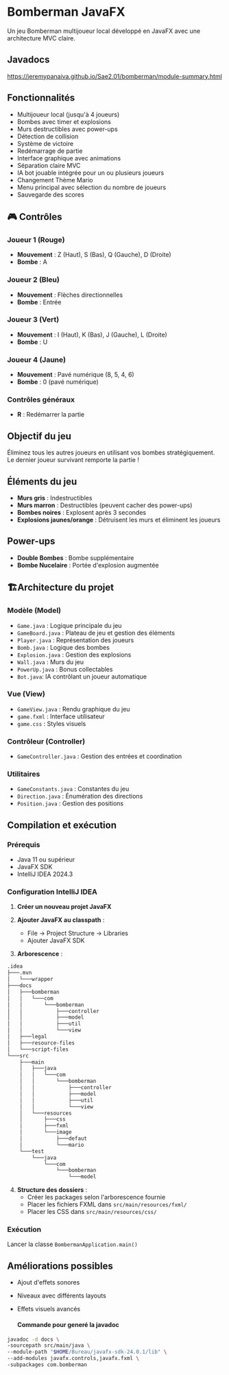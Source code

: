 # Bomberman JavaFX

Un jeu Bomberman multijoueur local développé en JavaFX avec une architecture MVC claire.

## Javadocs

https://jeremypanaiva.github.io/Sae2.01/bomberman/module-summary.html

## Fonctionnalités

- Multijoueur local (jusqu'à 4 joueurs)
- Bombes avec timer et explosions
- Murs destructibles avec power-ups
- Détection de collision
- Système de victoire
- Redémarrage de partie
- Interface graphique avec animations
- Séparation claire MVC
- IA bot jouable intégrée pour un ou plusieurs joueurs
- Changement Thème Mario
- Menu principal avec sélection du nombre de joueurs
- Sauvegarde des scores


## 🎮 Contrôles

### Joueur 1 (Rouge)
- **Mouvement** : Z (Haut), S (Bas), Q (Gauche), D (Droite)
- **Bombe** : A

### Joueur 2 (Bleu)
- **Mouvement** : Flèches directionnelles
- **Bombe** : Entrée

### Joueur 3 (Vert)
- **Mouvement** : I (Haut), K (Bas), J (Gauche), L (Droite)
- **Bombe** : U

### Joueur 4 (Jaune)
- **Mouvement** : Pavé numérique (8, 5, 4, 6)
- **Bombe** : 0 (pavé numérique)

### Contrôles généraux
- **R** : Redémarrer la partie

## Objectif du jeu

Éliminez tous les autres joueurs en utilisant vos bombes stratégiquement. Le dernier joueur survivant remporte la partie !

## Éléments du jeu

- **Murs gris** : Indestructibles
- **Murs marron** : Destructibles (peuvent cacher des power-ups)
- **Bombes noires** : Explosent après 3 secondes
- **Explosions jaunes/orange** : Détruisent les murs et éliminent les joueurs

## Power-ups

- **Double Bombes** : Bombe supplémentaire
- **Bombe Nucelaire** : Portée d'explosion augmentée


## 🏗Architecture du projet

### Modèle (Model)
- `Game.java` : Logique principale du jeu
- `GameBoard.java` : Plateau de jeu et gestion des éléments
- `Player.java` : Représentation des joueurs
- `Bomb.java` : Logique des bombes
- `Explosion.java` : Gestion des explosions
- `Wall.java` : Murs du jeu
- `PowerUp.java` : Bonus collectables
- `Bot.java`: IA contrôlant un joueur automatique

### Vue (View)
- `GameView.java` : Rendu graphique du jeu
- `game.fxml` : Interface utilisateur
- `game.css` : Styles visuels

### Contrôleur (Controller)
- `GameController.java` : Gestion des entrées et coordination

### Utilitaires
- `GameConstants.java` : Constantes du jeu
- `Direction.java` : Énumération des directions
- `Position.java` : Gestion des positions

## Compilation et exécution

### Prérequis
- Java 11 ou supérieur
- JavaFX SDK
- IntelliJ IDEA 2024.3

### Configuration IntelliJ IDEA

1. **Créer un nouveau projet JavaFX**
2. **Ajouter JavaFX au classpath** :
   - File → Project Structure → Libraries
   - Ajouter JavaFX SDK

3. **Arborescence** :
```bash
.idea
├───.mvn
│   └───wrapper
├───docs
│   ├───bomberman
│   │   └───com
│   │       └───bomberman
│   │           ├───controller
│   │           ├───model
│   │           ├───util
│   │           └───view
│   ├───legal
│   ├───resource-files
│   └───script-files
└───src
    ├───main
    │   ├───java
    │   │   └───com
    │   │       └───bomberman
    │   │           ├───controller
    │   │           ├───model
    │   │           ├───util
    │   │           └───view
    │   └───resources
    │       ├───css
    │       ├───fxml
    │       └───image
    │           ├───defaut
    │           └───mario
    └───test
        └───java
            └───com
                └───bomberman
                    └───model

 ```

4. **Structure des dossiers** :
   - Créer les packages selon l'arborescence fournie
   - Placer les fichiers FXML dans `src/main/resources/fxml/`
   - Placer les CSS dans `src/main/resources/css/`

### Exécution
Lancer la classe `BombermanApplication.main()`

## Améliorations possibles

- Ajout d'effets sonores
- Niveaux avec différents layouts
- Effets visuels avancés

  #### Commande pour generé la javadoc

```bash
javadoc -d docs \
-sourcepath src/main/java \
--module-path "$HOME/Bureau/javafx-sdk-24.0.1/lib" \
--add-modules javafx.controls,javafx.fxml \
-subpackages com.bomberman
```
